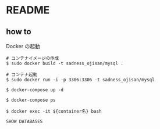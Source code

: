 # README

## how to

Docker の起動

```
# コンテナイメージの作成
$ sudo docker build -t sadness_ojisan/mysql .

# コンテナ起動
$ sudo docker run -i -p 3306:3306 -t sadness_ojisan/mysql
```

```
$ docker-compose up -d

$ docker-compose ps

$ docker exec -it ${container名} bash
```

```
SHOW DATABASES
```
